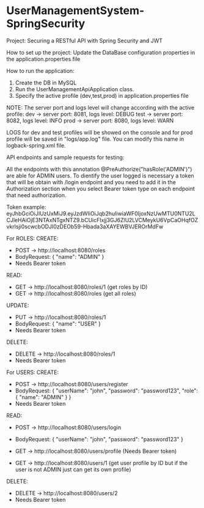 # UserManagementSystem-SpringSecurity
Project: Securing a RESTful API with Spring Security and JWT

How to set up the project:
Update the DataBase configuration properties in the application.properties file

How to run the application:
1. Create the DB in MySQL
2. Run the UserManagementApiApplication class.
3. Specify the active profile (dev,test,prod) in application.properties file

NOTE: The server port and logs level will change according with the active profile:
dev -> server port: 8081, logs level: DEBUG
test -> server port: 8082, logs level: INFO
prod -> server port: 8080, logs level: WARN

LOGS for dev and test profiles will be showed on the console and for prod profile will be saved in "logs/app.log" file. You can modify this name in logback-spring.xml file.

API endpoints and sample requests for testing:

All the endpoints with this annotation @PreAuthorize("hasRole('ADMIN')") are able for ADMIN users.
To dientify the user logged is necessary a token that will be obtain with /login endpoint and you need to add it in the Authorization section  when you select Bearer token type on each endpoint that need authorization.

Token example: eyJhbGciOiJIUzUxMiJ9.eyJzdWIiOiJqb2huIiwiaWF0IjoxNzUwMTU0NTU2LCJleHAiOjE3NTAxNTgxNTZ9.bCUicFIxjj3GJ6ZlU2LVCMeykU6VpCaOHqfOZvkrlsji0scwcbODJI0zDEOb59-Hbada3aXAYEWBVJEROrMdFw

For ROLES:
CREATE:
 - POST -> http://localhost:8080/roles
 - BodyRequest:
{
  "name": "ADMIN"
}
- Needs Bearer token


READ:
- GET -> http://localhost:8080/roles/1 (get roles by ID)
- GET -> http://localhost:8080/roles (get all roles)

UPDATE:
- PUT -> http://localhost:8080/roles/1
 - BodyRequest:
{
  "name": "USER"
}
- Needs Bearer token

DELETE:
- DELETE -> http://localhost:8080/roles/1
- Needs Bearer token

For USERS:
CREATE:
 - POST -> http://localhost:8080/users/register
 - BodyRequest:
{
  "userName": "john",
  "password": "password123",
  "role": {
    "name": "ADMIN"
  }
}
- Needs Bearer token

READ:
 - POST -> http://localhost:8080/users/login
 - BodyRequest:
{
  "userName": "john",
  "password": "password123"
}

- GET -> http://localhost:8080/users/profile (Needs Bearer token)
- GET -> http://localhost:8080/users/1 (get user profile by ID but if the user is not ADMIN just can get its own profile)

DELETE:
- DELETE -> http://localhost:8080/users/2
- Needs Bearer token
